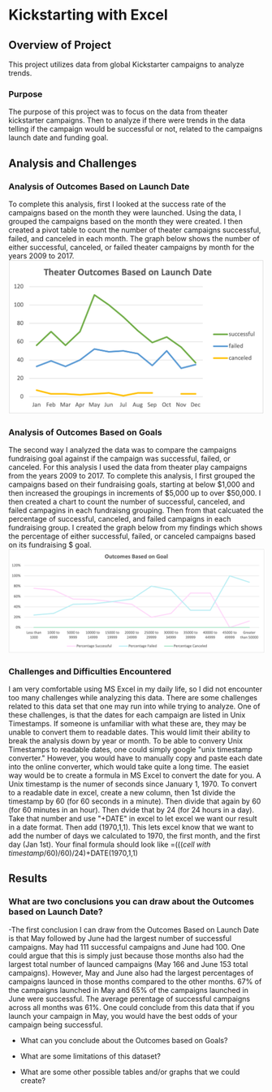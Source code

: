 # Kickstarting with Excel

## Overview of Project
This project utilizes data from global Kickstarter campaigns to analyze trends.

### Purpose

The purpose of this project was to focus on the data from theater kickstarter campaigns.  Then to analyze if there were trends in the data telling if the campaign would be successful or not, related to the campaigns launch date and funding goal.

## Analysis and Challenges

### Analysis of Outcomes Based on Launch Date
To complete this analysis, first I looked at the success rate of the campaigns based on the month they were launched.  Using the data, I grouped the campaigns based on the month they were created.  I then created a pivot table to count the number of theater campaigns successful, failed, and canceled in each month.  The graph below shows the number of either successful, canceled, or failed theater campaigns by month for the years 2009 to 2017.
![](resources/Theater_Outcomes_vs_Launch.png)


### Analysis of Outcomes Based on Goals
The second way I analyzed the data was to compare the campaigns fundraising goal against if the campaign was successful, failed, or canceled. For this analysis I used the data from theater play campaigns from the years 2009 to 2017.  To complete this analysis, I first grouped the campaigns based on their fundraising goals, starting at below $1,000 and then increased the groupings in increments of $5,000 up to over $50,000.  I then created a chart to count the number of successful, canceled, and failed campagins in each fundraisng grouping.  Then from that calcuated the percentage of successful, canceled, and failed campaigns in each fundraising group.  I created the graph below from my findings which shows the percentage of either successful, failed, or canceled campaigns based on its fundraising $ goal.
![](resources/Outcomes_vs_Goals.png)


### Challenges and Difficulties Encountered
I am very comfortable using MS Excel in my daily life, so I did not encounter too many challenges while analyzing this data.  There are some challenges related to this data set that one may run into while trying to analyze.  One of these challenges, is that the dates for each campaign are listed in Unix Timestamps.  If someone is unfamiliar with what these are, they may be unable to convert them to readable dates. This would limit their ability to break the analysis down by year or month.  To be able to convery Unix Timestamps to readable dates, one could simply google "unix timestamp converter."  However, you would have to manually copy and paste each date into the online converter, which would take quite a long time.  The easiet way would be to create a formula in MS Excel to convert the date for you.  A Unix timestamp is the numer of seconds since January 1, 1970.  To convert to a readable date in excel, create a new column, then 1st divide the timestamp by 60 (for 60 seconds in a minute).  Then divide that again by 60 (for 60 minutes in an hour).  Then dvide that by 24 (for 24 hours in a day).  Take that number and use "+DATE" in excel to let excel we want our result in a date format.  Then add (1970,1,1).  This lets excel know that we want to add the number of days we calculated to 1970, the first month, and the first day (Jan 1st).  Your final formula should look like =(((*cell with timestamp*/60)/60)/24)+DATE(1970,1,1)

## Results
### What are two conclusions you can draw about the Outcomes based on Launch Date?
-The first conclusion I can draw from the Outcomes Based on Launch Date is that May followed by June had the largest number of successful campaigns.  May had 111 successful campaigns and June had 100.  One could argue that this is simply just because those months also had the largest total number of launced campaigns (May 166 and June 153 total campaigns).  However, May and June also had the largest percentages of campaigns launced in those months compared to the other months.  67% of the campaigns launched in May and 65% of the campaigns launched in June were successful.  The average perentage of successful campaigns across all months was 61%.  One could conclude from this data that if you launch your campaign in May, you would have the best odds of your campaign being successful.
 

- What can you conclude about the Outcomes based on Goals?

- What are some limitations of this dataset?

- What are some other possible tables and/or graphs that we could create?
